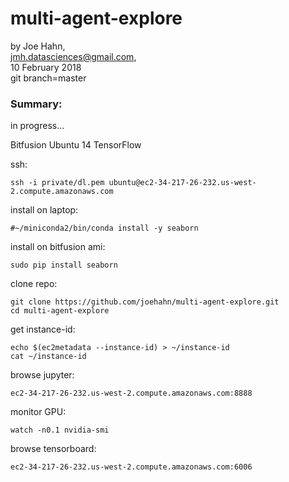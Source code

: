 # multi-agent-explore

by Joe Hahn,<br />
jmh.datasciences@gmail.com,<br />
10 February 2018<br />
git branch=master


### Summary:
in progress...

Bitfusion Ubuntu 14 TensorFlow

ssh:

    ssh -i private/dl.pem ubuntu@ec2-34-217-26-232.us-west-2.compute.amazonaws.com

install on laptop:

    #~/miniconda2/bin/conda install -y seaborn

install on bitfusion ami:

    sudo pip install seaborn

clone repo:

    git clone https://github.com/joehahn/multi-agent-explore.git
    cd multi-agent-explore

get instance-id:

    echo $(ec2metadata --instance-id) > ~/instance-id
    cat ~/instance-id

browse jupyter:

    ec2-34-217-26-232.us-west-2.compute.amazonaws.com:8888

monitor GPU:

    watch -n0.1 nvidia-smi

browse tensorboard:

    ec2-34-217-26-232.us-west-2.compute.amazonaws.com:6006


